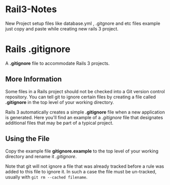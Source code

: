 # Rail3-Notes


New Project setup files like database.yml , .gitgnore and etc files example just copy and paste while creating new rails 3 project.


# Rails .gitignore

A **.gitignore** file to accommodate Rails 3 projects.

## More Information

Some files in a Rails project should not be checked into a Git version control repository. You can tell git to ignore certain files by creating a file called **.gitignore** in the top level of your working directory.

Rails 3 automatically creates a simple **.gitignore** file when a new application is generated. Here you'll find an example of a *.gitignore* file that designates additional files that may be part of a typical project.

## Using the File

Copy the example file **gitignore.example** to the top level of your working directory and rename it *.gitignore*.

Note that git will not ignore a file that was already tracked before a rule was added to this file to ignore it. In such a case the file must be un-tracked, usually with `git rm --cached filename`.
